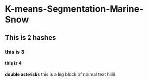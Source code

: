 # K-means-Segmentation-Marine-Snow


## This is 2 hashes

### this is 3 
 #### this is 4

 **double asterisks**
 this is a big block of normal text hiiiii
